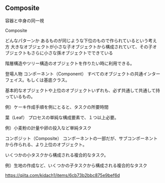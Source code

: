 ## Composite

容器と中身の同一視

Composite

どんなパターンか
あるものが同じような下位のもので作られているという考え方
大きなオブジェクトが小さな子オブジェクトから構成されていて、その子オブジェクトもさらに小さな孫オブジェクトでできている

階層構造やツリー構造のオブジェクトを作りたい時に利用できる。

登場人物
コンポーネント（Component）
すべてのオブジェクトの共通インターフェイス。もしくは基底クラス。

基本的なオブジェクトや上位のオブジェクトいずれも、必ず共通して共通して持っているもの。

例）ケーキ作成手順を例にとると、タスクの所要時間

葉（Leaf）
プロセスの単純な構成要素で、１つ以上必要。

例）小麦粉の計量や卵の投入など単純タスク

コンポジット（Composite）
コンポーネントの一部だが、サブコンポーネントから作られる、より上位のオブジェクト。

いくつかの小タスクから構成される複合的なタスク。

例）生地の作成など、いくつかの子タスクから構成される複合的なタスク

https://qiita.com/kidach1/items/6cb73b2bbc875e9bef6d